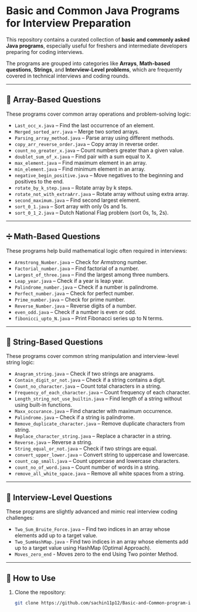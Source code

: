 # Basic and Common Java Programs for Interview Preparation

This repository contains a curated collection of **basic and commonly asked Java programs**, especially useful for freshers and intermediate developers preparing for coding interviews.

The programs are grouped into categories like **Arrays**, **Math-based questions**, **Strings**, and **Interview-Level problems**, which are frequently covered in technical interviews and coding rounds.

---

## 🔢 Array-Based Questions

These programs cover common array operations and problem-solving logic:

- `Last_occ_x.java` – Find the last occurrence of an element.
- `Merged_sorted_arr.java` – Merge two sorted arrays.
- `Parsing_array_method.java` – Parse array using different methods.
- `copy_arr_reverse_order.java` – Copy array in reverse order.
- `count_no_greater_x.java` – Count numbers greater than a given value.
- `doublet_sum_of_x.java` – Find pair with a sum equal to X.
- `max_element.java` – Find maximum element in an array.
- `min_element.java` – Find minimum element in an array.
- `negative_begin_positive.java` – Move negatives to the beginning and positives to the end.
- `rotate_by_k_step.java` – Rotate array by k steps.
- `rotate_not_with_extraArr.java` – Rotate array without using extra array.
- `second_maximum.java` – Find second largest element.
- `sort_0_1.java` – Sort array with only 0s and 1s.
- `sort_0_1_2.java` – Dutch National Flag problem (sort 0s, 1s, 2s).

---

## ➗ Math-Based Questions

These programs help build mathematical logic often required in interviews:

- `Armstrong_Number.java` – Check for Armstrong number.
- `Factorial_number.java` – Find factorial of a number.
- `Largest_of_three.java` – Find the largest among three numbers.
- `Leap_year.java` – Check if a year is leap year.
- `Palindrome_number.java` – Check if a number is palindrome.
- `Perfect_number.java` – Check for perfect number.
- `Prime_number.java` – Check for prime number.
- `Reverse_Number.java` – Reverse digits of a number.
- `even_odd.java` – Check if a number is even or odd.
- `fibonicci_upto_N.java` – Print Fibonacci series up to N terms.

---

## 🧵 String-Based Questions

These programs cover common string manipulation and interview-level string logic:

- `Anagram_string.java` – Check if two strings are anagrams.
- `Contain_digit_or_not.java` – Check if a string contains a digit.
- `Count_no_character.java` – Count total characters in a string.
- `Frequency_of_each_character.java` – Count frequency of each character.
- `Length_string_not_use_builtin.java` – Find length of a string without using built-in functions.
- `Maxx_occurance.java` – Find character with maximum occurrence.
- `Palindrome.java` – Check if a string is palindrome.
- `Remove_duplicate_character.java` – Remove duplicate characters from string.
- `Replace_character_string.java` – Replace a character in a string.
- `Reverse.java` – Reverse a string.
- `String_equal_or_not.java` – Check if two strings are equal.
- `convert_upper_lower.java` – Convert string to uppercase and lowercase.
- `count_cap_small.java` – Count uppercase and lowercase characters.
- `count_no_of_word.java` – Count number of words in a string.
- `remove_all_white_space.java` – Remove all white spaces from a string.

---

## 🎯 Interview-Level Questions

These programs are slightly advanced and mimic real interview coding challenges:

- `Two_Sum_Bruite_Force.java` – Find two indices in an array whose elements add up to a target value.
- `Two_SumHashMap.java` - Find two indices in an array whose elements add up to a target value using HashMap (Optimal Approach).
- `Moves_zero_end` - Moves zero to the end Using Two pointer Method.
---

## 🚀 How to Use

1. Clone the repository:
   ```bash
   git clone https://github.com/sachin11p12/Basic-and-Common-program-in-Java.git
